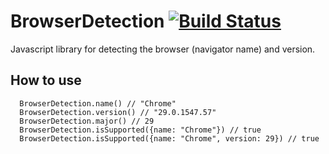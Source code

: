 BrowserDetection [![Build Status](https://travis-ci.org/spape/browser-detection.png)](https://travis-ci.org/spape/browser-detection)
=================

Javascript library for detecting the browser (navigator name) and version.

How to use
-----------------
```
  BrowserDetection.name() // "Chrome"
  BrowserDetection.version() // "29.0.1547.57"
  BrowserDetection.major() // 29
  BrowserDetection.isSupported({name: "Chrome"}) // true
  BrowserDetection.isSupported({name: "Chrome", version: 29}) // true
```
